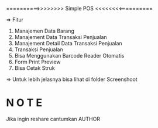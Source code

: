 ==========>>>>>>>> Simple POS <<<<<<<<==========

=> Fitur
  1. Manajemen Data Barang
  2. Manajement Data Transaksi Penjualan
  3. Manajement Detail Data Transaksi Penjualan
  4. Transaksi Penjualan
  5. Bisa Menggunakan Barcode Reader Otomatis
  6. Form Print Preview
  7. Bisa Cetak Struk
  
=> Untuk lebih jelasnya bisa lihat di folder Screenshoot

# N O T E
Jika ingin  reshare cantumkan AUTHOR
